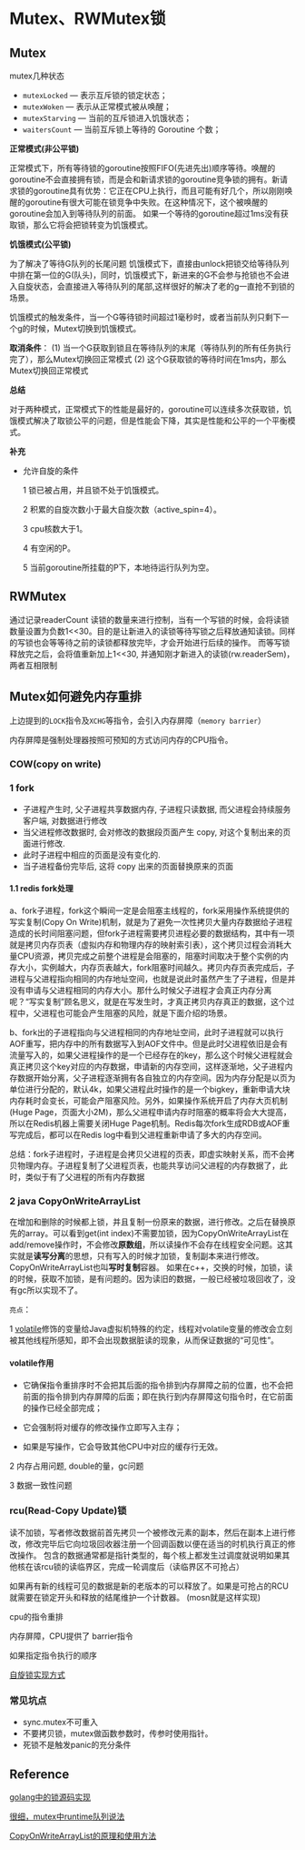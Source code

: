 # Mutex、RWMutex锁



## Mutex
mutex几种状态

- `mutexLocked` — 表示互斥锁的锁定状态；
- `mutexWoken` — 表示从正常模式被从唤醒；
- `mutexStarving` — 当前的互斥锁进入饥饿状态；
- `waitersCount` — 当前互斥锁上等待的 Goroutine 个数；

**正常模式(非公平锁)**

正常模式下，所有等待锁的goroutine按照FIFO(先进先出)顺序等待。唤醒的goroutine不会直接拥有锁，而是会和新请求锁的goroutine竞争锁的拥有。新请求锁的goroutine具有优势：它正在CPU上执行，而且可能有好几个，所以刚刚唤醒的goroutine有很大可能在锁竞争中失败。在这种情况下，这个被唤醒的goroutine会加入到等待队列的前面。 如果一个等待的goroutine超过1ms没有获取锁，那么它将会把锁转变为饥饿模式。

**饥饿模式(公平锁)**

为了解决了等待G队列的长尾问题
饥饿模式下，直接由unlock把锁交给等待队列中排在第一位的G(队头)，同时，饥饿模式下，新进来的G不会参与抢锁也不会进入自旋状态，会直接进入等待队列的尾部,这样很好的解决了老的g一直抢不到锁的场景。

饥饿模式的触发条件，当一个G等待锁时间超过1毫秒时，或者当前队列只剩下一个g的时候，Mutex切换到饥饿模式。

**取消条件**：
(1) 当一个G获取到锁且在等待队列的末尾（等待队列的所有任务执行完了），那么Mutex切换回正常模式
(2) 这个G获取锁的等待时间在1ms内，那么Mutex切换回正常模式

**总结**

对于两种模式，正常模式下的性能是最好的，goroutine可以连续多次获取锁，饥饿模式解决了取锁公平的问题，但是性能会下降，其实是性能和公平的一个平衡模式。

**补充**

- 允许自旋的条件

  1 锁已被占用，并且锁不处于饥饿模式。

  2 积累的自旋次数小于最大自旋次数（active_spin=4）。

  3 cpu核数大于1。

  4 有空闲的P。

  5 当前goroutine所挂载的P下，本地待运行队列为空。
  
  

## RWMutex

通过记录readerCount 读锁的数量来进行控制，当有一个写锁的时候，会将读锁数量设置为负数1<<30。目的是让新进入的读锁等待写锁之后释放通知读锁。同样的写锁也会等等待之前的读锁都释放完毕，才会开始进行后续的操作。 而等写锁释放完之后，会将值重新加上1<<30, 并通知刚才新进入的读锁(rw.readerSem)，两者互相限制



## Mutex如何避免内存重排

上边提到的`LOCK`指令及`XCHG`等指令，会引入内存屏障（`memory barrier`）

内存屏障是强制处理器按照可预知的方式访问内存的CPU指令。



### 





### COW(copy on write)

### 1 fork ##

- 子进程产生时, 父子进程共享数据内存, 子进程只读数据, 而父进程会持续服务客户端, 对数据进行修改
- 当父进程修改数据时, 会对修改的数据段页面产生 copy, 对这个复制出来的页面进行修改.
- 此时子进程中相应的页面是没有变化的.
- 当子进程备份完毕后, 这将 copy 出来的页面替换原来的页面

#### 1.1 redis fork处理

a、fork子进程，fork这个瞬间一定是会阻塞主线程的，fork采用操作系统提供的写实复制(Copy On Write)机制，就是为了避免一次性拷贝大量内存数据给子进程造成的长时间阻塞问题，但fork子进程需要拷贝进程必要的数据结构，其中有一项就是拷贝内存页表（虚拟内存和物理内存的映射索引表），这个拷贝过程会消耗大量CPU资源，拷贝完成之前整个进程是会阻塞的，阻塞时间取决于整个实例的内存大小，实例越大，内存页表越大，fork阻塞时间越久。拷贝内存页表完成后，子进程与父进程指向相同的内存地址空间，也就是说此时虽然产生了子进程，但是并没有申请与父进程相同的内存大小。那什么时候父子进程才会真正内存分离呢？“写实复制”顾名思义，就是在写发生时，才真正拷贝内存真正的数据，这个过程中，父进程也可能会产生阻塞的风险，就是下面介绍的场景。

b、fork出的子进程指向与父进程相同的内存地址空间，此时子进程就可以执行AOF重写，把内存中的所有数据写入到AOF文件中。但是此时父进程依旧是会有流量写入的，如果父进程操作的是一个已经存在的key，那么这个时候父进程就会真正拷贝这个key对应的内存数据，申请新的内存空间，这样逐渐地，父子进程内存数据开始分离，父子进程逐渐拥有各自独立的内存空间。因为内存分配是以页为单位进行分配的，默认4k，如果父进程此时操作的是一个bigkey，重新申请大块内存耗时会变长，可能会产阻塞风险。另外，如果操作系统开启了内存大页机制(Huge Page，页面大小2M)，那么父进程申请内存时阻塞的概率将会大大提高，所以在Redis机器上需要关闭Huge Page机制。Redis每次fork生成RDB或AOF重写完成后，都可以在Redis log中看到父进程重新申请了多大的内存空间。 

总结：fork子进程时，子进程是会拷贝父进程的页表，即虚实映射关系，而不会拷贝物理内存。子进程复制了父进程页表，也能共享访问父进程的内存数据了，此时，类似于有了父进程的所有内存数据

### 2 java CopyOnWriteArrayList ###

在增加和删除的时候都上锁，并且复制一份原来的数据，进行修改。之后在替换原先的array。可以看到get(int index)不需要加锁，因为CopyOnWriteArrayList在add/remove操作时，不会修改**原数组**，所以读操作不会存在线程安全问题。这其实就是**读写分离**的思想，只有写入的时候才加锁，复制副本来进行修改。CopyOnWriteArrayList也叫**写时复制**容器。  如果在c++，交换的时候，加锁，读的时候，获取不加锁，是有问题的。因为读旧的数据，一般已经被垃圾回收了，没有gc所以实现不了。

`亮点`：

1 [volatile](https://blog.csdn.net/ThinkWon/article/details/102243670)修饰的变量给Java虚拟机特殊的约定，线程对volatile变量的修改会立刻被其他线程所感知，即不会出现数据脏读的现象，从而保证数据的“可见性”。

#### volatile作用

- 它确保指令重排序时不会把其后面的指令排到内存屏障之前的位置，也不会把前面的指令排到内存屏障的后面；即在执行到内存屏障这句指令时，在它前面的操作已经全部完成；

- 它会强制将对缓存的修改操作立即写入主存；

- 如果是写操作，它会导致其他CPU中对应的缓存行无效。

2 内存占用问题, double的量，gc问题

3 数据一致性问题

### rcu(Read-Copy Update)锁

读不加锁，写者修改数据前首先拷贝一个被修改元素的副本，然后在副本上进行修改，修改完毕后它向垃圾回收器注册一个回调函数以便在适当的时机执行真正的修改操作。 包含的数据通常都是指针类型的，每个核上都发生过调度就说明如果其他核在该rcu锁的读临界区，完成一轮调度后（读临界区不可抢占）

如果再有新的线程可见的数据是新的老版本的可以释放了。如果是可抢占的RCU就需要在锁定开头和释放的结尾维护一个计数器。 (mosn就是这样实现)

cpu的指令重排 

内存屏障，CPU提供了 barrier指令

如果指定指令执行的顺序

[自旋锁实现方式](http://www.pydevops.com/2016/11/23/go%E8%87%AA%E6%97%8B%E9%94%81%E6%BA%90%E7%A0%81%E5%89%96%E6%9E%90/)


### 

### 常见坑点

- sync.mutex不可重入
- 不要拷贝锁，mutex做函数参数时，传参时使用指针。
- 死锁不是触发panic的充分条件

## Reference

[golang中的锁源码实现](http://legendtkl.com/2016/10/23/golang-mutex/)

[很细，mutex中runtime队列说法](http://birjemin.com/wiki/go-lock2)

[CopyOnWriteArrayList的原理和使用方法](https://www.jianshu.com/p/3e76450e58a8)

